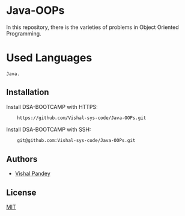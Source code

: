 # Java-OOPs

In this repository, there is the varieties of problems in Object Oriented Programming.


# Used Languages

    Java.


## Installation

Install DSA-BOOTCAMP with HTTPS:

```bash
    https://github.com/Vishal-sys-code/Java-OOPs.git
```
    

Install DSA-BOOTCAMP with SSH:

```bash
    git@github.com:Vishal-sys-code/Java-OOPs.git
```



## Authors

- [Vishal Pandey](https://github.com/Vishal-sys-code)

  
## License

[MIT](https://choosealicense.com/licenses/mit/)

  
